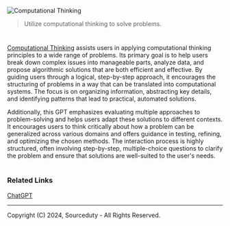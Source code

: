 ![Computational Thinking](https://github.com/user-attachments/assets/0a3b2da8-814c-41a6-bb7b-e2a562622951)

> Utilize computational thinking to solve problems.

#

[Computational Thinking](https://chatgpt.com/g/g-aYGM8Fap6-computational-thinking) assists users in applying computational thinking principles to a wide range of problems. Its primary goal is to help users break down complex issues into manageable parts, analyze data, and propose algorithmic solutions that are both efficient and effective. By guiding users through a logical, step-by-step approach, it encourages the structuring of problems in a way that can be translated into computational systems. The focus is on organizing information, abstracting key details, and identifying patterns that lead to practical, automated solutions.

Additionally, this GPT emphasizes evaluating multiple approaches to problem-solving and helps users adapt these solutions to different contexts. It encourages users to think critically about how a problem can be generalized across various domains and offers guidance in testing, refining, and optimizing the chosen methods. The interaction process is highly structured, often involving step-by-step, multiple-choice questions to clarify the problem and ensure that solutions are well-suited to the user's needs.

#
### Related Links

[ChatGPT](https://github.com/sourceduty/ChatGPT)

***
Copyright (C) 2024, Sourceduty - All Rights Reserved.
